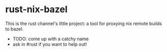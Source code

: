 # rust-nix-bazel

This is the rust channel's little project: a tool for proxying nix remote builds to bazel.

- TODO: come up with a catchy name
- ask in #rust if you want to help out!
